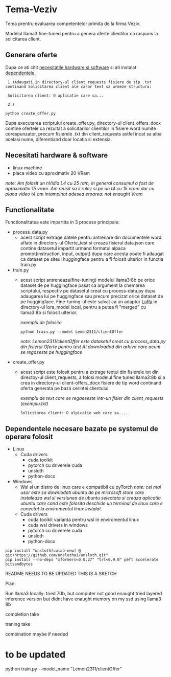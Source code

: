 # Tema-Veziv
Tema prentru evaluarea competentelor primita de la firma Veziv.

Modelul llama3 fine-tuned pentru a genera oferte clientilor ca raspuns la solicitarea client.
## Generare oferte
Dupa ce ati citit [necesitatile hardware si software](#Necesitati-hardware-&-software) si ati instalat [dependentele](#Dependentele-necesare-bazate-pe-systemul-de-operare-folosit).

``` 1.)Adaugati in directory-ul client_requests fisiere de tip .txt continand Solicitarea client ale caror text sa urmeze structura:```

``` Solicitarea client: O aplicatie care sa...```

``` 2.)```

```
python create_offer.py
```

Dupa executarea scriptului create_offer.py, directory-ul client_offers_docx contine ofertele ca rezultat a solicitarilor clientilor in fisiere word numite corespunzator, precum fisierele .txt din client_requests astfel incat sa aiba acelasi nume, diferentiand doar locatia si extensia.


## Necesitati hardware & software
 - linux machine
 - placa video cu aproximativ 20 VRam

 *note: Am folosit un nVidia L4 cu 25 ram, in general consumul a fost de aproximativ 15 vram. Am reusit sa il rulez si pe un t4 cu 15 vram dar cu placa video t4 am intampinat adesea eroarea: not enaught Vram*

## Functionalitate
Functionalitatea este impartita in 3 procese principale:
 - process_data.py
    - acest script extrage datele pentru antrenare din documentele word aflate in directory-ul Oferte_test si creaza fisierul data.json care contine datasetul impartit urmand formatul alpaca prompt(instruction, input, output) dupa care acesta poate fi adaugat ca dataset pe siteul huggingface pentru a fi folosit ulterior in functia train.py 
 - train.py
    - acest script antreneaza(fine-tuning) modelul llama3:8b pe orice dataset de pe huggingface pasat ca argument la chemarea scriptului, respectiv pe datasetul creat cu process-data.py dupa adaugarea lui pe huggingface sau precum precizat orice dataset de pe huggingface. Fine-tuning-ul este salvat ca un adaptor [LoRa](# "Low-Rank Adaptation") in directory-ul lora_model local, pentru a putea fi "merged" cu llama3:8b si folosit ulterior.<br>

      *exemplu de folosire*
      ```
      python train.py --model Lemon2311/clientOffer
      ```
      *note: Lemon2311/clientOffer este datasetul creat cu process_data.py din fisierul Oferte pentru test AI downloadad din arhiva care acum se regaseste pe huggingface*
 - create_offer.py
     - acest script este folosit pentru a extrage textul din fisierele txt din directoy-ul client_requests, a folosi modelul fine tuned llama3:8b si a crea in directory-ul client-offers_docx fisiere de tip word continand oferta generata pe baza cerintei clientului.
       <br>
       
       *exemplu de text care se regaeseste intr-un fisier din client_requests (exemplu.txt)*
       ```
       Solicitarea client: O alpicatie web care sa....
       ```

## Dependentele necesare bazate pe systemul de operare folosit
- Linux
   - Cuda drivers
       - cuda toolkit
       - pytorch cu driverele cuda
       - unsloth
       - python-docx
- Windows
   - Wsl si un distro de linux care e compatibil cu pyTorch
   *note: cel mai usor este sa downlodati ubuntu de pe microsoft store care instaleaza wsl si versiunea de ubuntu selectata si creaza aplicatia ubuntu care cand este folosita deschide un terminal de linux care e conectat la enviromentul linux instalat.*
   - Cuda drivers
       - cuda toolkit varianta pentru wsl in enviromentul linux
       - cuda wsl drivers in windows
       - pytorch cu driverele cuda
       - unsloth
       - python-docx
```
pip install "unsloth[colab-new] @ git+https://github.com/unslothai/unsloth.git"
pip install --no-deps "xformers<0.0.27" "trl<0.9.0" peft accelerate bitsandbytes
```
README NEEDS TO BE UPDATED THIS IS A SKETCH

Plan:

Run llama3 locally:
       tried 70b, but computer not good enaught
       tried layered inference version but didnt have enaught memory on my ssd
       using llama3 8b

completion take

traning take

combination maybe if needed

# to be updated
python train.py --model_name "Lemon2311/clientOffer"
